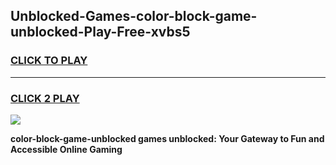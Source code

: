 
## Unblocked-Games-color-block-game-unblocked-Play-Free-xvbs5
<h3>
<a href="https://premium76.site?title=color-block-game-unblocked&ref=22A">CLICK TO PLAY</a></h3>
<hr>

<h3>
<a href="https://premium76.site?title=color-block-game-unblocked&ref=22A">CLICK 2 PLAY</a>
  
</h3>

<a href="https://premium76.site?title=color-block-game-unblocked&ref=22A"><img src="https://clearcache.store/games.png"></a>


**color-block-game-unblocked games unblocked: Your Gateway to Fun and Accessible Online Gaming**

